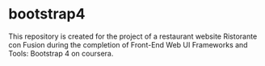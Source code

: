 # bootstrap4
This repository is created for the project of a restaurant website Ristorante con Fusion during the completion of Front-End Web UI Frameworks and Tools:
Bootstrap 4 on coursera.
